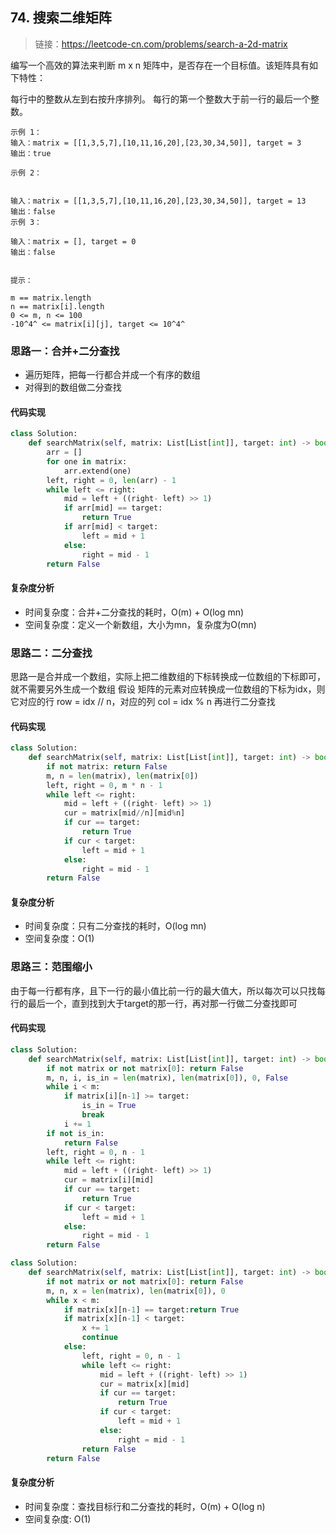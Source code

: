 ## 74. 搜索二维矩阵
>链接：https://leetcode-cn.com/problems/search-a-2d-matrix

编写一个高效的算法来判断 m x n 矩阵中，是否存在一个目标值。该矩阵具有如下特性：

每行中的整数从左到右按升序排列。
每行的第一个整数大于前一行的最后一个整数。
 
```shell
示例 1：
输入：matrix = [[1,3,5,7],[10,11,16,20],[23,30,34,50]], target = 3
输出：true

示例 2：


输入：matrix = [[1,3,5,7],[10,11,16,20],[23,30,34,50]], target = 13
输出：false
示例 3：

输入：matrix = [], target = 0
输出：false
 

提示：

m == matrix.length
n == matrix[i].length
0 <= m, n <= 100
-10^4^ <= matrix[i][j], target <= 10^4^
```
### 思路一：合并+二分查找
- 遍历矩阵，把每一行都合并成一个有序的数组
- 对得到的数组做二分查找

#### 代码实现
```python
class Solution:
    def searchMatrix(self, matrix: List[List[int]], target: int) -> bool:
        arr = []
        for one in matrix:
            arr.extend(one)
        left, right = 0, len(arr) - 1
        while left <= right:
            mid = left + ((right- left) >> 1)
            if arr[mid] == target:
                return True
            if arr[mid] < target:
                left = mid + 1
            else:
                right = mid - 1
        return False
```
#### 复杂度分析
- 时间复杂度：合并+二分查找的耗时，O(m) + O(log mn)
- 空间复杂度：定义一个新数组，大小为mn，复杂度为O(mn)

### 思路二：二分查找
思路一是合并成一个数组，实际上把二维数组的下标转换成一位数组的下标即可，就不需要另外生成一个数组
假设 矩阵的元素对应转换成一位数组的下标为idx，则它对应的行 row = idx // n，对应的列 col = idx % n
再进行二分查找
#### 代码实现
```python
class Solution:
    def searchMatrix(self, matrix: List[List[int]], target: int) -> bool:
        if not matrix: return False
        m, n = len(matrix), len(matrix[0])
        left, right = 0, m * n - 1
        while left <= right:
            mid = left + ((right- left) >> 1)
            cur = matrix[mid//n][mid%n]
            if cur == target:
                return True
            if cur < target:
                left = mid + 1
            else:
                right = mid - 1
        return False
```

#### 复杂度分析
- 时间复杂度：只有二分查找的耗时，O(log mn)
- 空间复杂度：O(1)

### 思路三：范围缩小
由于每一行都有序，且下一行的最小值比前一行的最大值大，所以每次可以只找每行的最后一个，直到找到大于target的那一行，再对那一行做二分查找即可

#### 代码实现
```python
class Solution:
    def searchMatrix(self, matrix: List[List[int]], target: int) -> bool:
        if not matrix or not matrix[0]: return False
        m, n, i, is_in = len(matrix), len(matrix[0]), 0, False
        while i < m:
            if matrix[i][n-1] >= target:
                is_in = True
                break
            i += 1
        if not is_in:
            return False
        left, right = 0, n - 1
        while left <= right:
            mid = left + ((right- left) >> 1)
            cur = matrix[i][mid]
            if cur == target:
                return True
            if cur < target:
                left = mid + 1
            else:
                right = mid - 1
        return False
```

```python
class Solution:
    def searchMatrix(self, matrix: List[List[int]], target: int) -> bool:
        if not matrix or not matrix[0]: return False
        m, n, x = len(matrix), len(matrix[0]), 0
        while x < m:
            if matrix[x][n-1] == target:return True
            if matrix[x][n-1] < target:
                x += 1 
                continue
            else:
                left, right = 0, n - 1
                while left <= right:
                    mid = left + ((right- left) >> 1)
                    cur = matrix[x][mid]
                    if cur == target:
                        return True
                    if cur < target:
                        left = mid + 1
                    else:
                        right = mid - 1
                return False                
        return False
```
#### 复杂度分析
- 时间复杂度：查找目标行和二分查找的耗时，O(m) + O(log n)
- 空间复杂度: O(1)







